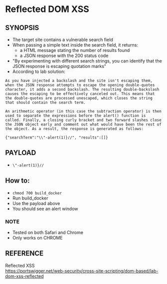 # Reflected DOM XSS

## SYNOPSIS
- The target site contains a vulnerable search field
- When passing a simple text inside the search field, it returns:
  - a HTML message stating the number of results found
  - a JSON response with the 200 status code
- "By experimenting with different search strings, you can identify that the JSON response is escaping quotation marks"
- According to lab solution:
```
As you have injected a backslash and the site isn't escaping them, when the JSON response attempts to escape the opening double-quotes character, it adds a second backslash. The resulting double-backslash causes the escaping to be effectively canceled out. This means that the double-quotes are processed unescaped, which closes the string that should contain the search term.

An arithmetic operator (in this case the subtraction operator) is then used to separate the expressions before the alert() function is called. Finally, a closing curly bracket and two forward slashes close the JSON object early and comment out what would have been the rest of the object. As a result, the response is generated as follows:

{"searchTerm":"\\"-alert(1)}//", "results":[]}
```

## PAYLOAD
- ```\"-alert(1)}//```

## How to:
- ```chmod 700 build_docker```
- Run build_docker
- Use the payload above
- You should see an alert window

### NOTE
- Tested on both Safari and Chrome
- Only works on CHROME

## REFERENCE
Reflected XSS \
https://portswigger.net/web-security/cross-site-scripting/dom-based/lab-dom-xss-reflected

